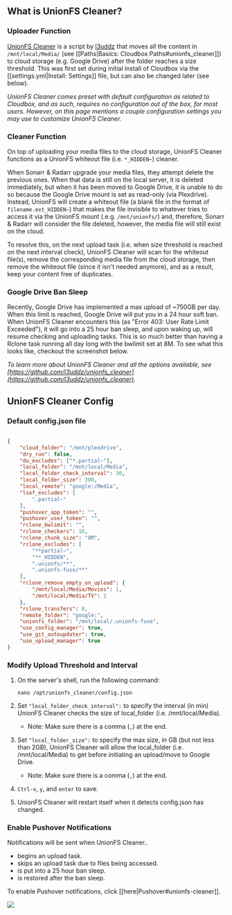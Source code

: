## What is UnionFS Cleaner?

### Uploader Function
[UnionFS Cleaner](https://github.com/l3uddz/unionfs_cleaner) is a script by [l3uddz](https://github.com/l3uddz) that moves all the content in `/mnt/local/Media/` (see [[Paths|Basics: Cloudbox Paths#unionfs_cleaner]]) to cloud storage (e.g. Google Drive) after the folder reaches a size threshold. This was first set during initial install of Cloudbox via the [[settings.yml|Install: Settings]] file, but can also be changed later (see below). 


_UnionFS Cleaner comes preset with default configuration as related to Cloudbox, and as such, requires no configuration out of the box, for most users. However, on this page mentions a couple configuration settings you may use to customize UnionFS Cleaner._


### Cleaner Function

On top of uploading your media files to the cloud storage, UnionFS Cleaner functions as a UnionFS whiteout file (i.e. `*_HIDDEN~`) cleaner.

When Sonarr & Radarr upgrade your media files, they attempt delete the previous ones. When that data is still on the local server, it is deleted immediately, but when it has been moved to Google Drive, it is unable to do so because the Google Drive mount is set as read-only (via Plexdrive). Instead, UnionFS will create a whiteout file (a blank file in the format of `filename.ext_HIDDEN~`) that makes the file invisible to whatever tries to access it via the UnionFS mount (.e.g. `/mnt/unionfs/`) and, therefore, Sonarr & Radarr will consider the file deleted, however, the media file will still exist on the cloud.

To resolve this, on the next upload task (i.e. when size threshold is reached on the next interval check), UnionFS Cleaner will scan for the whiteout file(s), remove the corresponding media file from the cloud storage, then remove the whiteout file (since it isn't needed anymore), and as a result, keep your content free of duplicates.



### Google Drive Ban Sleep

Recently, Google Drive has implemented a max upload of ~750GB per day. When this limit is reached, Google Drive will put you in a 24 hour soft ban. When UnionFS Cleaner encounters this (as "Error 403: User Rate Limit Exceeded"), it will go into a 25 hour ban sleep, and upon waking up, will resume checking and uploading tasks. This is so much better than having a Rclone task running all day long with the bwlimit set at 8M. To see what this looks like, checkout the screenshot below.


_To learn more about UnionFS Cleaner and all the options available, see [https://github.com/l3uddz/unionfs_cleaner](https://github.com/l3uddz/unionfs_cleaner)._



## UnionFS Cleaner Config




### Default config.json file

```json

{
    "cloud_folder": "/mnt/plexdrive",
    "dry_run": false,
    "du_excludes": ["*.partial~"],
    "local_folder": "/mnt/local/Media",
    "local_folder_check_interval": 30,
    "local_folder_size": 200,
    "local_remote": "google:/Media",
    "lsof_excludes": [
        ".partial~"
    ],
    "pushover_app_token": "",
    "pushover_user_token": "",
    "rclone_bwlimit": "",
    "rclone_checkers": 16,
    "rclone_chunk_size": "8M",
    "rclone_excludes": [
        "**partial~",
        "**_HIDDEN",
        ".unionfs/**",
        ".unionfs-fuse/**"
    ],
    "rclone_remove_empty_on_upload": {
        "/mnt/local/Media/Movies": 1,
        "/mnt/local/Media/TV": 1
    },
    "rclone_transfers": 8,
    "remote_folder": "google:",
    "unionfs_folder": "/mnt/local/.unionfs-fuse",
    "use_config_manager": true,
    "use_git_autoupdater": true,
    "use_upload_manager": true
}
```




### Modify Upload Threshold and Interval


1. On the server's shell, run the following command:

    ```
    nano /opt/unionfs_cleaner/config.json
    ```

1. Set `"local_folder_check_interval":` to specify the interval (in min) UnionFS Cleaner checks the size of local_folder (i.e. /mnt/local/Media).

   - Note: Make sure there is a comma (`,`) at the end.

1. Set `"local_folder_size":` to specify the max size, in GB (but not less than 2GB), UnionFS Cleaner will allow the local_folder (i.e. /mnt/local/Media) to get before initiating an upload/move to Google Drive.

   - Note: Make sure there is a comma (`,`) at the end.

1. `Ctrl-x`, `y`, and `enter` to save.

1. UnionFS Cleaner will restart itself when it detects config.json has changed.


### Enable Pushover Notifications


Notifications will be sent when UnionFS Cleaner..
- begins an upload task.
- skips an upload task due to files being accessed.
- is put into a 25 hour ban sleep.
- is restored after the ban sleep.

To enable Pushover notifications, click [[here|Pushover#unionfs-cleaner]].


<img src="https://i.imgur.com/hiriDUc.png">
